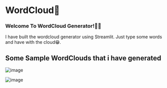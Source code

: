 # WordCloud💭


### Welcome To WordCloud Generator!🎈🎈


I have built the wordcloud generator using Streamlit. Just type some words and have with the cloud😁.

## Some Sample WordClouds that i have generated 

![image](https://user-images.githubusercontent.com/73685642/174730543-f10b1dcf-5216-4160-bee5-c6ff68a84040.png)



![image](https://user-images.githubusercontent.com/73685642/174732774-41a88789-ab0d-4413-8c8f-be3cc84fb927.png)





